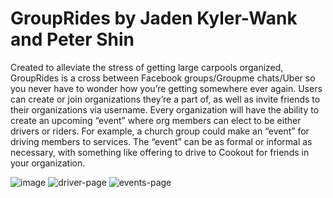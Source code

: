 # GroupRides by Jaden Kyler-Wank and Peter Shin

Created to alleviate the stress of getting large carpools organized, GroupRides is a cross between Facebook groups/Groupme chats/Uber so you never have to wonder how you’re getting somewhere ever again. Users can create or join organizations they’re a part of, as well as invite friends to their organizations via username. Every organization will have the ability to create an upcoming “event” where org members can elect to be either drivers or riders. For example, a church group could make an “event” for driving members to services. The “event” can be as formal or informal as necessary, with something like offering to drive to Cookout for friends in your organization. 

![image](https://github.com/PeterShin23/GroupRides/assets/61630562/90e88813-e0ac-4ff3-a900-157988efc998)
![driver-page](https://github.com/PeterShin23/GroupRides/assets/61630562/770daec9-f6b9-4ddd-86c1-a8c5dc826dd0)
![events-page](https://github.com/PeterShin23/GroupRides/assets/61630562/6eb48d37-de45-4d02-a593-4b97167ff584)
